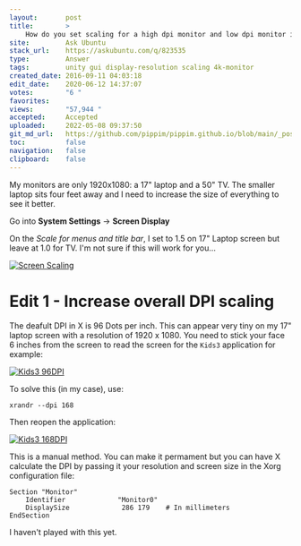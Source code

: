 ```yaml
---
layout:       post
title:        >
    How do you set scaling for a high dpi monitor and low dpi monitor independently?
site:         Ask Ubuntu
stack_url:    https://askubuntu.com/q/823535
type:         Answer
tags:         unity gui display-resolution scaling 4k-monitor
created_date: 2016-09-11 04:03:18
edit_date:    2020-06-12 14:37:07
votes:        "6 "
favorites:    
views:        "57,944 "
accepted:     Accepted
uploaded:     2022-05-08 09:37:50
git_md_url:   https://github.com/pippim/pippim.github.io/blob/main/_posts/2016/2016-09-11-How-do-you-set-scaling-for-a-high-dpi-monitor-and-low-dpi-monitor-independently_.md
toc:          false
navigation:   false
clipboard:    false
---
```


My monitors are only 1920x1080: a 17" laptop and a 50" TV. The smaller laptop sits four feet away and I need to increase the size of everything to see it better.

Go into **System Settings** -> **Screen Display**

On the *Scale for menus and title bar*, I set to 1.5 on 17" Laptop screen but leave at 1.0 for TV. I'm not sure if this will work for you...

[![Screen Scaling][1]][1]

# Edit 1 - Increase overall DPI scaling

The deafult DPI in X is 96 Dots per inch. This can appear very tiny on my 17" laptop screen with a resolution of 1920 x 1080. You need to stick your face 6 inches from the screen to read the screen for the `Kids3` application for example:

[![Kids3 96DPI][2]][2]

To solve this (in my case), use:

``` 
xrandr --dpi 168
```

Then reopen the application:

[![Kids3 168DPI][3]][3]

This is a manual method. You can make it permament but you can have X calculate the DPI by passing it your resolution and screen size in the Xorg configuration file:

``` 
Section "Monitor"
    Identifier             "Monitor0"
    DisplaySize             286 179    # In millimeters
EndSection
```

I haven't played with this yet.

  [1]: http://i.stack.imgur.com/Jh7ID.png
  [2]: https://i.stack.imgur.com/3hLVb.png
  [3]: https://i.stack.imgur.com/2utV8.png
